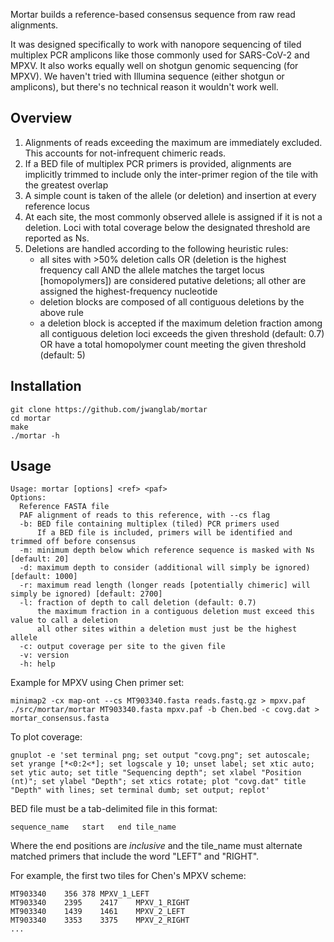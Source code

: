 Mortar builds a reference-based consensus sequence from raw read alignments.

It was designed specifically to work with nanopore sequencing of tiled multiplex PCR amplicons like those commonly used for SARS-CoV-2 and MPXV.
It also works equally well on shotgun genomic sequencing (for MPXV).
We haven't tried with Illumina sequence (either shotgun or amplicons), but there's no technical reason it wouldn't work well.

Overview
--------

1.  Alignments of reads exceeding the maximum are immediately excluded. This accounts for not-infrequent chimeric reads.
2.  If a BED file of multiplex PCR primers is provided, alignments are implicitly trimmed to include only the inter-primer region of the tile with the greatest overlap
3.  A simple count is taken of the allele (or deletion) and insertion at every reference locus
4.  At each site, the most commonly observed allele is assigned if it is not a deletion. Loci with total coverage below the designated threshold are reported as Ns.
5.  Deletions are handled according to the following heuristic rules:
    *  all sites with >50% deletion calls OR (deletion is the highest frequency call AND the allele matches the target locus [homopolymers]) are considered putative deletions; all other are assigned the highest-frequency nucleotide
    *  deletion blocks are composed of all contiguous deletions by the above rule
    *  a deletion block is accepted if the maximum deletion fraction among all contiguous deletion loci exceeds the given threshold (default: 0.7) OR have a total homopolymer count meeting the given threshold (default: 5)


Installation
------------

    git clone https://github.com/jwanglab/mortar
    cd mortar
    make
    ./mortar -h


Usage
-----

    Usage: mortar [options] <ref> <paf>
    Options:
      Reference FASTA file
      PAF alignment of reads to this reference, with --cs flag
      -b: BED file containing multiplex (tiled) PCR primers used
          If a BED file is included, primers will be identified and trimmed off before consensus
      -m: minimum depth below which reference sequence is masked with Ns [default: 20]
      -d: maximum depth to consider (additional will simply be ignored) [default: 1000]
      -r: maximum read length (longer reads [potentially chimeric] will simply be ignored) [default: 2700]
      -l: fraction of depth to call deletion (default: 0.7)
          the maximum fraction in a contiguous deletion must exceed this value to call a deletion
          all other sites within a deletion must just be the highest allele
      -c: output coverage per site to the given file
      -v: version
      -h: help

Example for MPXV using Chen primer set:

    minimap2 -cx map-ont --cs MT903340.fasta reads.fastq.gz > mpxv.paf
    ./src/mortar/mortar MT903340.fasta mpxv.paf -b Chen.bed -c covg.dat > mortar_consensus.fasta

To plot coverage:

    gnuplot -e 'set terminal png; set output "covg.png"; set autoscale; set yrange [*<0:2<*]; set logscale y 10; unset label; set xtic auto; set ytic auto; set title "Sequencing depth"; set xlabel "Position (nt)"; set ylabel "Depth"; set xtics rotate; plot "covg.dat" title "Depth" with lines; set terminal dumb; set output; replot'

BED file must be a tab-delimited file in this format:

    sequence_name	start	end	tile_name

Where the end positions are *inclusive* and the tile\_name must alternate matched primers that include the word "LEFT" and "RIGHT".

For example, the first two tiles for Chen's MPXV scheme:

    MT903340	356	378	MPXV_1_LEFT
    MT903340	2395	2417	MPXV_1_RIGHT
    MT903340	1439	1461	MPXV_2_LEFT
    MT903340	3353	3375	MPXV_2_RIGHT
    ...
